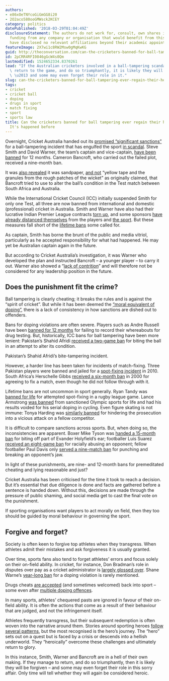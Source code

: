 ```yaml
---
authors:
- e86xOeTNYcoGiGmGG8i20
- 2O2aco580ooGMWsck2KCEY
category: politics
datePublished: '2018-03-29T01:04:49Z'
disclosureStatement: The authors do not work for, consult, own shares in or receive
  funding from any company or organisation that would benefit from this article, and
  have disclosed no relevant affiliations beyond their academic appointment.
featureImage: 2X7wi1c8RW2Msw0gMqKwKG
guid: http://theconversation.com/can-the-cricketers-banned-for-ball-tampering-ever-regain-their-hero-status-its-happened-before-94096
id: 2pCRR4RFI0846gGcW4s0Qm
lastmodified: 1524652334.8370261
lead: "If the Australian cricketers involved in a ball-tampering scandal manage to\
  \ return to the game, and do so triumphantly, it is likely they will be forgiven\
  \ \u2013 and some may even forget their role in it."
slug: can-the-cricketers-banned-for-ball-tampering-ever-regain-their-hero-status-its-happened-before
tags:
- cricket
- cricket ball
- doping
- drugs in sport
- match fixing
- sport
- sports law
title: Can the cricketers banned for ball tampering ever regain their hero status?
  It's happened before
---
```

Overnight, Cricket Australia handed out its [promised “significant sanctions”](https://www.sbs.com.au/news/ball-tampering-trio-face-significant-sanctions-lehmann-stays-as-cricket-coach) for a ball-tampering incident that has engulfed the sport [in scandal](https://theconversation.com/just-not-cricket-why-ball-tampering-is-cheating-93935). Steve Smith and David Warner, the team’s captain and vice-captain, [have been banned](http://www.abc.net.au/news/2018-03-28/steve-smith-david-warner-banned-playing-australia/9598648) for 12 months. Cameron Bancroft, who carried out the failed plot, received a nine-month ban. 

It was [also revealed](https://www.smh.com.au/sport/cricket/sandpaper-lies-and-videotape-warner-fingered-by-ca-as-architect-20180328-p4z6sk.html) it was sandpaper, [and not](http://www.news.com.au/sport/cricket/legends-want-steve-smith-sacked-after-balltampering-scandal/news-story/766365369ad0b6b19d0895f826957c85) “yellow tape and the granules from the rough patches of the wicket” as originally claimed, that Bancroft tried to use to alter the ball’s condition in the Test match between South Africa and Australia. 

While the International Cricket Council (ICC) initially suspended Smith for only one Test, all three are now banned from international and domestic (professional) cricket in Australia. Smith and Warner have also had their lucrative Indian Premier League contracts [torn up](https://twitter.com/plalor/status/978932106947543040), and some sponsors [have already distanced themselves](http://www.sportingnews.com/au/cricket/news/steve-smith-ball-tampering-weet-bix-australia-south-africa-cricket-australia/cgtiemaofb9r17d4ov6jx54jg) from the players and [the sport](https://www.asx.com.au/asxpdf/20180329/pdf/43stmx3p8cd32p.pdf). But these measures fall short of the [lifetime bans](https://wwos.nine.com.au/2018/03/26/10/34/ball-tampering-crisis-steve-smith-david-warner-life-ban) some called for.

As captain, Smith has borne the brunt of the public and media vitriol, particularly as he accepted responsibility for what had happened. He may yet be Australian captain again in the future.

But according to Cricket Australia’s investigation, it was Warner who developed the plan and instructed Bancroft – a younger player – to carry it out. Warner also showed a “[lack of contrition](https://af.reuters.com/article/africaCricketNews/idAFL8N1RA23T)” and will therefore not be considered for any leadership position in the future.

> [](https://twitter.com/plalor/status/978936371946471424)

## Does the punishment fit the crime?

Ball tampering is clearly cheating; it breaks the rules and is against the “spirit of cricket”. But while it has been deemed the [“moral equivalent of doping”](http://www.abc.net.au/news/2018-03-27/cricket-ball-tampering-steve-smith-icc-doping-in-sport/9587716), there is a lack of consistency in how sanctions are dished out to offenders.


Bans for doping violations are often severe. Players such as Andre Russell have been [banned for 12 months](http://www.espncricinfo.com/story/_/id/18591521/andre-russell-banned-one-year-doping-code-violation) for failing to record their whereabouts for drug testing. But, historically, ICC bans for ball tampering have been more lenient: Pakistan’s Shahid Afridi [received a two-game ban](http://www.espncricinfo.com/ausvpak09/content/story/446437.html) for biting the ball in an attempt to alter its condition. 

Pakistan’s Shahid Afridi’s bite-tampering incident.

However, a harder line has been taken for incidents of match-fixing. Three Pakistan players were banned and jailed for a [spot-fixing incident](https://www.theguardian.com/sport/2011/nov/03/pakistan-spot-fixing-jail-terms) in 2010. South Africa’s Herschelle Gibbs [received a six-month ban](https://www.theguardian.com/sport/2000/aug/29/cricket3) in 2000 for agreeing to fix a match, even though he did not follow through with it.

Lifetime bans are not uncommon in sport generally. Ryan Tandy was [banned for life](http://www.couriermail.com.au/sport/nrl/nrl-boss-david-gallop-to-ban-ryan-tandy-from-rugby-league-for-life/news-story/5594d6b4ae7b8e3912c963999450faf6?sv=920ec5e27a9c2d22573b03d36fa9cb57) for attempted spot-fixing in a rugby league game. Lance Armstrong [was banned](http://abcnews.go.com/US/lance-armstrong-stripped-tour-de-france-titles-banned/story?id=17535635) from sanctioned Olympic sports for life and had his results voided for his serial doping in cycling. Even figure skating is not immune: Tonya Harding was [similarly banned](https://www.theodysseyonline.com/tonya-harding) for hindering the prosecution into a vicious attack on a fellow competitor.

It is difficult to compare sanctions across sports. But, when doing so, the inconsistencies are apparent. Boxer Mike Tyson was [handed a 15-month ban](http://bleacherreport.com/articles/762315-boxing-ko-of-the-day-mike-tyson-banned-from-boxing) for biting off part of Evander Holyfield’s ear; footballer Luis Suarez [received an eight-game ban](http://www.bbc.com/sport/football/16186556) for racially abusing an opponent; fellow footballer Paul Davis only [served a nine-match ban](http://www.gunnerstown.com/arsenal/2016/10/03/paul-davis-the-highbury-hero-with-the-perfect-left-hook/) for punching and breaking an opponent’s jaw.

In light of these punishments, are nine- and 12-month bans for premeditated cheating and lying reasonable and just?

Cricket Australia has been criticised for the time it took to reach a decision. But it’s essential that due diligence is done and facts are gathered before a sentence is handed down. Without this, decisions are made through the pressure of public shaming, and social media get to cast the final vote on the punishment.

If sporting organisations want players to act morally on field, then they too should be guided by moral behaviour in governing the sport. 

## Forgive and forget?

Society is often keen to forgive top athletes when they transgress. When athletes admit their mistakes and ask forgiveness it is usually granted. 

Over time, sports fans also tend to forget athletes’ errors and focus solely on their on-field ability. In cricket, for instance, Don Bradman’s role in disputes over pay as a cricket administrator is [largely glossed over](https://www.telegraph.co.uk/sport/cricket/3000015/The-other-side-of-Don-Bradman.html). Shane Warne’s [year-long ban](https://www.smh.com.au/articles/2003/02/22/1045638544833.html) for a doping violation is rarely mentioned.

Drugs cheats [are accepted](https://www.standard.co.uk/sport/other-sports/dwain-chambers-has-done-his-time-so-court-should-set-him-free-for-olympics-7562314.html) (and sometimes welcomed) back into sport – some even after [multiple doping offences](https://www.independent.co.uk/sport/justin-gatlin-doping-drugs-100m-champion-scandal-world-champion-usa-a8117561.html). 

In many sports, athletes’ chequered pasts are ignored in favour of their on-field ability. It is often the actions that come as a result of their behaviour that are judged, and not the infringement itself.

Athletes frequently transgress, but their subsequent redemption is often woven into the narrative around them. Stories around sporting heroes [follow several patterns](https://theconversation.com/australian-enough-to-be-a-hero-71631), but the most recognised is the hero’s journey. The “hero” sets out on a quest but is faced by a crisis or descends into a hellish underworld. They “heroically” overcome these challenges and ultimately return to glory.


In this instance, Smith, Warner and Bancroft are in a hell of their own making. If they manage to return, and do so triumphantly, then it is likely they will be forgiven – and some may even forget their role in this sorry affair. Only time will tell whether they will again be considered heroic.